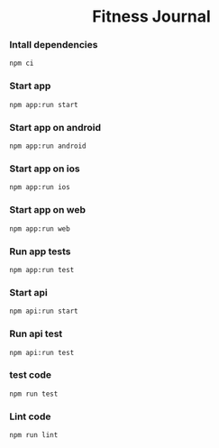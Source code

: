 <h1 align='center'>Fitness Journal</h1>

### Intall dependencies

```
npm ci
```

### Start app
```
npm app:run start
```

### Start app on android

```
npm app:run android
```

### Start app on ios

```
npm app:run ios
```

### Start app on web

```
npm app:run web
```

### Run app tests

```
npm app:run test
```

### Start api

```
npm api:run start
```

### Run api test

```
npm api:run test
```

### test code

```
npm run test
```

### Lint code

```
npm run lint
```